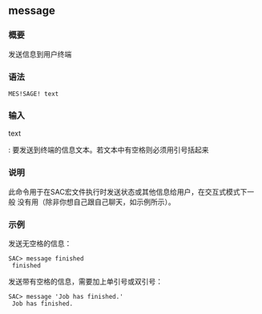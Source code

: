 ## message 

### 概要

发送信息到用户终端

### 语法

``` {.bash}
MES!SAGE! text
```

### 输入

text

:   要发送到终端的信息文本。若文本中有空格则必须用引号括起来

### 说明

此命令用于在SAC宏文件执行时发送状态或其他信息给用户，在交互式模式下一般
没有用（除非你想自己跟自己聊天，如示例所示）。

### 示例

发送无空格的信息：

``` {.bash}
SAC> message finished
 finished
```

发送带有空格的信息，需要加上单引号或双引号：

``` {.bash}
SAC> message 'Job has finished.'
 Job has finished.
```
